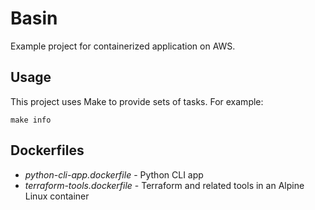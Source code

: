 # Basin

Example project for containerized application on AWS.

## Usage

This project uses Make to provide sets of tasks. For example:

    make info

## Dockerfiles

- *python-cli-app.dockerfile* - Python CLI app
- *terraform-tools.dockerfile* - Terraform and related tools in an Alpine Linux container
